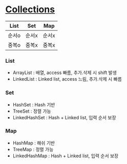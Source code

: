 # [Collections](https://docs.oracle.com/javase/tutorial/collections/)


|List|Set|Map|
|---|---|---|
|순서o|순서x|순서x|
|중복o|중복x|중복x|

### List
- ArrayList : 배열, access 빠름, 추가.삭제 시 shift 발생
- LinkedList : Linked list, access 느림, 추가.삭제 시 빠름

### Set
- HashSet : Hash 기반
- TreeSet : 정렬 가능
- LinkedHashSet : Hash + Linked list, 입력 순서 보장

### Map

- HashMap : 해쉬 기반
- TreeMap : 정렬 가능
- LinkedHashMap : Hash + Linked list, 입력 순서 보장
